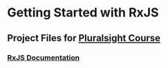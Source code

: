 # Getting Started with RxJS

## Project Files for [Pluralsight Course](https://app.pluralsight.com/library/courses/reactive-programming-rxjs-getting-started/table-of-contents)

### [RxJS Documentation](https://rxjs-dev.firebaseapp.com/)

